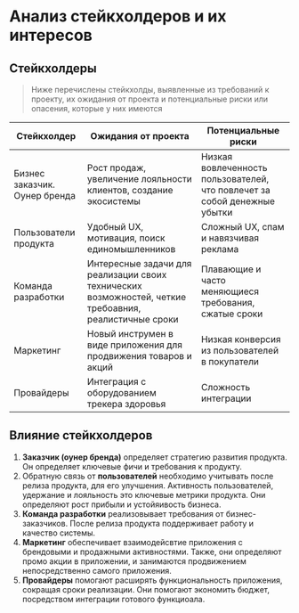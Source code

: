 # Анализ стейкхолдеров и их интересов

## Стейкхолдеры

> Ниже перечислены стейкхолды, выявленные из требований к проекту, их ожидания от проекта и потенциальные риски или опасения, которые у них имеются

| Стейкхолдер | Ожидания от проекта | Потенциальные риски |
| - | - | - |
| Бизнес заказчик. Оунер бренда | Рост продаж, увеличение лояльности клиентов, создание экосистемы | Низкая вовлеченность пользователей, что повлечет за собой денежные убытки |
| Пользователи продукта | Удобный UX, мотивация, поиск единомышленников | Сложный UX, спам и навязчивая реклама |
| Команда разработки | Интересные задачи для реализации своих технических возможностей, четкие требоавния, реалистичные сроки | Плавающие и часто меняющиеся требования, сжатые сроки |
| Маркетинг | Новый инструмен в виде приложения для продвижения товаров и акций | Низкая конверсия из пользователей в покупатели |
| Провайдеры | Интеграция с оборудованием трекера здоровья | Сложность интеграции |

## Влияние стейкхолдеров
1. **Заказчик (оунер бренда)** определяет стратегию развития продукта. Он определяет ключевые фичи и требования к продукту.
2. Обратную связь от **пользователей** необходимо учитывать после релиза продукта, для его улучшения. Активность пользователей, удержание и лояльность это ключевые метрики продукта. Они определяют рост прибыли и устойяивость бизнеса.
3. **Команда разработки** реализовывает требования от бизнес-заказчиков. После релиза продукта поддерживает работу и качество системы.
4. **Маркетинг** обеспечивает взаимодейсвтие приложения с брендовыми и продажными активностями. Также, они определяют промо акции в приложении, и занимаются продвижением непосредственно самого приложения.
5. **Провайдеры** помогают расширять функциональность приложения, сокращая сроки реализации. Они помогают экономить бюджет, посредством интеграции готового функциоала.
